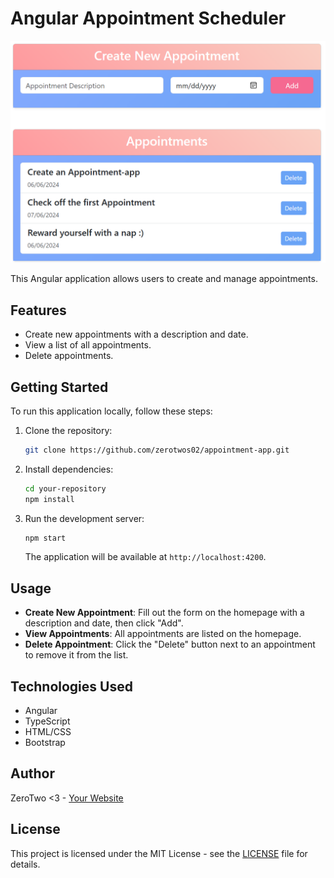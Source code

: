 # Angular Appointment Scheduler
<img src="screen/Screenshot.png">

This Angular application allows users to create and manage appointments.

## Features

- Create new appointments with a description and date.
- View a list of all appointments.
- Delete appointments.

## Getting Started

To run this application locally, follow these steps:

1. Clone the repository:

   ```bash
   git clone https://github.com/zerotwos02/appointment-app.git
   ```

2. Install dependencies:

   ```bash
   cd your-repository
   npm install
   ```

3. Run the development server:

   ```bash
   npm start
   ```

   The application will be available at `http://localhost:4200`.

## Usage

- **Create New Appointment**: Fill out the form on the homepage with a description and date, then click "Add".
- **View Appointments**: All appointments are listed on the homepage.
- **Delete Appointment**: Click the "Delete" button next to an appointment to remove it from the list.

## Technologies Used

- Angular
- TypeScript
- HTML/CSS
- Bootstrap

## Author

ZeroTwo <3 - [Your Website](https://zer0tw0.com/)

## License

This project is licensed under the MIT License - see the [LICENSE](LICENSE) file for details.
```

